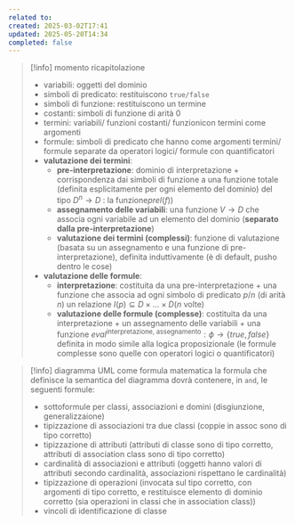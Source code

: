 ```yaml
---
related to: 
created: 2025-03-02T17:41
updated: 2025-05-20T14:34
completed: false
---
```

>[!info] momento ricapitolazione
>- variabili: oggetti del dominio
>- simboli di predicato: restituiscono `true/false`
>- simboli di funzione: restituiscono un termine 
>- costanti: simboli di funzione di arità 0
>- termini: variabili/ funzioni costanti/ funzionicon termini come argomenti
>- formule: simboli di predicato che hanno come argomenti termini/ formule separate da operatori logici/ formule con quantificatori
>- **valutazione dei termini**: 
>	- **pre-interpretazione**: dominio di interpretazione + corrispondenza dai simboli di funzione a una funzione totale (definita esplicitamente per ogni elemento del dominio) del tipo $D^n \to D$ : la funzione$preI(f)$)
>	- **assegnamento delle variabili**: una funzione $V \to D$ che associa ogni variabile ad un elemento del dominio (**separato dalla pre-interpretazione**)
>	- **valutazione dei termini (complessi)**: funzione di valutazione (basata su un assegnamento e una funzione di pre-interpretazione), definita induttivamente (è di default, pusho dentro le cose)
>- **valutazione delle formule**:
>	- **interpretazione**: costituita da una pre-interpretazione + una funzione che associa ad ogni simbolo di predicato $p/n$ (di arità $n$) un relazione $I(p) \subseteq D \times\dots \times D(n \text{ volte})$
>	- **valutazione delle formule (complesse)**: costituita da una interpretazione + un assegnamento delle variabili + una funzione $eval^{\text{interpretazione, assegnamento}}: \phi \to \{true, false\}$ definita in modo simile alla logica proposizionale (le formule complesse sono quelle con operatori logici o quantificatori)

>[!info] diagramma UML come formula matematica
la formula che definisce la semantica del diagramma dovrà contenere, in `and`, le seguenti formule:
>- sottoformule per classi, associazioni e domini (disgiunzione, generalizzaione)
>- tipizzazione di associazioni tra due classi (coppie in assoc sono di tipo corretto)
>- tipizzazione di attributi (attributi di classe sono di tipo corretto, attributi di association class sono di tipo corretto)
>- cardinalità di associazioni e attributi (oggetti hanno valori di attributi secondo cardinalità, associazioni rispettano le cardinalità)
>- tipizzazione di operazioni (invocata sul tipo corretto, con argomenti di tipo corretto, e restituisce elemento di dominio corretto (sia operazioni in classi che in association class))
> - vincoli di identificazione di classe

